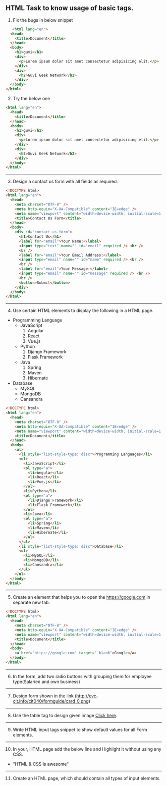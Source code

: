 
## HTML Task to know usage of basic tags.

1. Fix the bugs in below snippet

```HTML
   <html lang="en">
  <head>
    <title>Document</title>
  </head>
  <body>
    <h1>guvi</h1>
    <div>
      <p>Lorem ipsum dolor sit amet consectetur adipisicing elit.</p>
    </div>
    <div>
      <h2>Guvi Geek Network</h2>
    </div>
  </body>
</html>
```
2. Try the below one

```HTML
<html lang="en">
  <head>
    <title>Document</title>
  </head>
  <body>
    <h1>guvi</h1>
    <div>
      <p>Lorem ipsum dolor sit amet consectetur adipisicing elit.</p>
    </div>
    <div>
      <h2>Guvi Geek Network</h2>
    </div>
  </body>
</html>
```

---

3. Design a contact us form with all fields as required.
```HTML
<!DOCTYPE html>
<html lang="en">
  <head>
    <meta charset="UTF-8" />
    <meta http-equiv="X-UA-Compatible" content="IE=edge" />
    <meta name="viewport" content="width=device-width, initial-scale=1.0" />
    <title>Contact Us Form</title>
  </head>
  <body>
    <div id="contact-us-form">
      <h1>Contact Us</h1>
      <label for="email">Your Name:</label>
      <input type="text" name="" id="email" required /> <br />
      <br />
      <label for="email">Your Email Address:</label>
      <input type="email" name="" id="name" required /> <br />
      <br />
      <label for="email">Your Message:</label>
      <input type="email" name="" id="message" required /> <br />
      <br />
      <button>Submit</button>
    </div>
  </body>
</html>
```
---

4. Use certain HTML elements to display the following in a HTML page.

- Programming Language
  - JavaScript
    1. Angular
    2. React
    3. Vue.js
  - Python
    1. Django Framework
    2. Flask Framework
  - Java
    1. Spring
    2. Maven
    3. Hibernate
- Database
  - MySQL
  - MongoDB
  - Cansandra
```HTML
<!DOCTYPE html>
<html lang="en">
  <head>
    <meta charset="UTF-8" />
    <meta http-equiv="X-UA-Compatible" content="IE=edge" />
    <meta name="viewport" content="width=device-width, initial-scale=1.0" />
    <title>Document</title>
  </head>
  <body>
    <ul>
      <li style="list-style-type: disc">Programming Languages</li>
      <ul>
        <li>JavaScript</li>
        <ol type="a">
          <li>Angular</li>
          <li>React</li>
          <li>Vue.js</li>
        </ol>
        <li>Python</li>
        <ol type="a">
          <li>Django Framework</li>
          <li>Flask Framework</li>
        </ol>
        <li>Java</li>
        <ol type="a">
          <li>Spring</li>
          <li>Maven</li>
          <li>Hibernate</li>
        </ol>
      </ul>
      <li style="list-style-type: disc">Database</li>
      <ul>
        <li>MySQL</li>
        <li>MongoDB</li>
        <li>Cansandra</li>
      </ul>
    </ul>
  </body>
</html>
```
---

5. Create an element that helps you to open the https://google.com in separate new tab.
```HTML
<!DOCTYPE html>
<html lang="en">
  <head>
    <meta charset="UTF-8" />
    <meta http-equiv="X-UA-Compatible" content="IE=edge" />
    <meta name="viewport" content="width=device-width, initial-scale=1.0" />
    <title>Document</title>
  </head>
  <body>
    <a href="https://google.com" target="_blank">Google</a>
  </body>
</html>

```
---

6. In the form, add two radio buttons with grouping them for employee type(Salaried and own business)

---

7. Design form shown in the link (http://evc-cit.info/cit040/formguide/card_0.png)

---

8. Use the table tag to design given image [Click here](https://www.bapugraphics.com/assets/img/port_upload_dir/table-4.jpg).

---

9. Write HTML input tags snippet to show default values for all Form elements.

---

10. In your, HTML page add the below line and Highlight it without using any CSS.

- "HTML & CSS is awesome"

---

11. Create an HTML page, which should contain all types of input elements.
